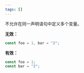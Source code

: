 ```yaml
---
tags: []
---
```


不允许在同一声明语句中定义多个变量。

**无效：**

```typescript
const foo = 1, bar = "2";
```

**有效：**

```typescript
const foo = 1;
const bar = "2";
```